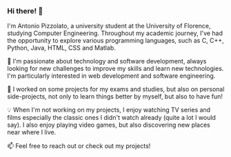 ### Hi there! 👋

I'm Antonio Pizzolato, a university student at the University of Florence, studying Computer Engineering. Throughout my academic journey, I've had the opportunity to explore various programming languages, such as C, C++, Python, Java, HTML, CSS and Matlab.

🌱 I'm passionate about technology and software development, always looking for new challenges to improve my skills and learn new technologies. I'm particularly interested in web development and software engineering.

🚀 I worked on some projects for my exams and studies, but also on personal side-projects, not only to learn things better by myself, but also to have fun!

💡 When I'm not working on my projects, I enjoy watching TV series and films especially the classic ones I didn't watch already (quite a lot I would say). I also enjoy playing video games, but also discovering new places near where I live.

📫 Feel free to reach out or check out my projects!

<!--
**Antonio-Pizzolato/Antonio-Pizzolato** is a ✨ _special_ ✨ repository because its `README.md` (this file) appears on your GitHub profile.

Here are some ideas to get you started:

- 🔭 I’m currently working on ...
- 🌱 I’m currently learning ...
- 👯 I’m looking to collaborate on ...
- 🤔 I’m looking for help with ...
- 💬 Ask me about ...
- 📫 How to reach me: ...
- 😄 Pronouns: ...
- ⚡ Fun fact: ...
-->
